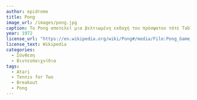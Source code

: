 ```yaml
---
author: epidrome
title: Pong 
image_url: /images/pong.jpg
caption: Το Pong αποτελεί μια βελτιωμένη εκδοχή του πρόσφατου τότε Table Tennis for Two, στο οποίο προσθέτει καλύτερη κίνηση και γίνεται γρήγορα δημοφιλές αρχικά στις δημόσιες κονσόλες βιντεοπαιχνιδιών και λίγο αργότερα στους πρώτους οικιακούς μικρο-υπολογιστές. Tο Pong με τη σειρά του έδωσε την έμπνευση για την δημιουργία του Breakout και τη δημιουργία της βιομηχανίας των βιντεοπαιχνιδιών, η οποία ήταν μια νέα κατηγορία τέχνης και εμπορικής δραστηριότητας. 
year: 1972 
license_url: "https://en.wikipedia.org/wiki/Pong#/media/File:Pong_Game_Test2.gif" 
license_text: Wikipedia 
categories:
  - Σύνθεση 
  - Βιντεοπαιχνίδια 
tags:
  - Atari 
  - Tennis for Two 
  - Breakout
  - Pong
---
```

